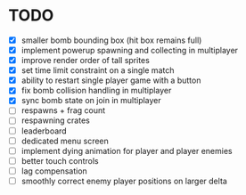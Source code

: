 # TODO

* [x] smaller bomb bounding box (hit box remains full)
* [x] implement powerup spawning and collecting in multiplayer
* [x] improve render order of tall sprites
* [x] set time limit constraint on a single match
* [x] ability to restart single player game with a button
* [x] fix bomb collision handling in multiplayer
* [x] sync bomb state on join in multiplayer
* [ ] respawns + frag count
* [ ] respawning crates
* [ ] leaderboard
* [ ] dedicated menu screen
* [ ] implement dying animation for player and player enemies
* [ ] better touch controls
* [ ] lag compensation
* [ ] smoothly correct enemy player positions on larger delta
